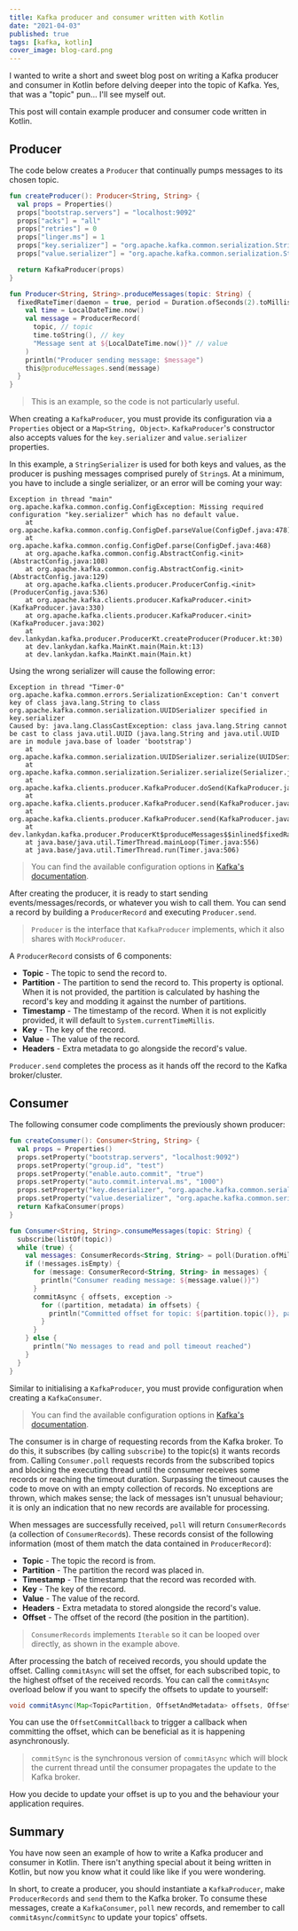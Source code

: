 ```yaml
---
title: Kafka producer and consumer written with Kotlin
date: "2021-04-03"
published: true
tags: [kafka, kotlin]
cover_image: blog-card.png
---
```


I wanted to write a short and sweet blog post on writing a Kafka producer and consumer in Kotlin before delving deeper into the topic of Kafka. Yes, that was a "topic" pun... I'll see myself out.

This post will contain example producer and consumer code written in Kotlin.

## Producer

The code below creates a `Producer` that continually pumps messages to its chosen topic.

```kotlin
fun createProducer(): Producer<String, String> {
  val props = Properties()
  props["bootstrap.servers"] = "localhost:9092"
  props["acks"] = "all"
  props["retries"] = 0
  props["linger.ms"] = 1
  props["key.serializer"] = "org.apache.kafka.common.serialization.StringSerializer"
  props["value.serializer"] = "org.apache.kafka.common.serialization.StringSerializer"

  return KafkaProducer(props)
}

fun Producer<String, String>.produceMessages(topic: String) {
  fixedRateTimer(daemon = true, period = Duration.ofSeconds(2).toMillis()) {
    val time = LocalDateTime.now()
    val message = ProducerRecord(
      topic, // topic
      time.toString(), // key
      "Message sent at ${LocalDateTime.now()}" // value
    )
    println("Producer sending message: $message")
    this@produceMessages.send(message)
  }
}
```

> This is an example, so the code is not particularly useful.

When creating a `KafkaProducer`, you must provide its configuration via a `Properties` object or a `Map<String, Object>`. `KafkaProducer`'s constructor also accepts values for the `key.serializer` and `value.serializer` properties.

In this example, a `StringSerializer` is used for both keys and values, as the producer is pushing messages comprised purely of `String`s. At a minimum, you have to include a single serializer, or an error will be coming your way:

```javastacktrace
Exception in thread "main" org.apache.kafka.common.config.ConfigException: Missing required configuration "key.serializer" which has no default value.
	at org.apache.kafka.common.config.ConfigDef.parseValue(ConfigDef.java:478)
	at org.apache.kafka.common.config.ConfigDef.parse(ConfigDef.java:468)
	at org.apache.kafka.common.config.AbstractConfig.<init>(AbstractConfig.java:108)
	at org.apache.kafka.common.config.AbstractConfig.<init>(AbstractConfig.java:129)
	at org.apache.kafka.clients.producer.ProducerConfig.<init>(ProducerConfig.java:536)
	at org.apache.kafka.clients.producer.KafkaProducer.<init>(KafkaProducer.java:330)
	at org.apache.kafka.clients.producer.KafkaProducer.<init>(KafkaProducer.java:302)
	at dev.lankydan.kafka.producer.ProducerKt.createProducer(Producer.kt:30)
	at dev.lankydan.kafka.MainKt.main(Main.kt:13)
	at dev.lankydan.kafka.MainKt.main(Main.kt)
```

Using the wrong serializer will cause the following error:

```javastacktrace
Exception in thread "Timer-0" org.apache.kafka.common.errors.SerializationException: Can't convert key of class java.lang.String to class org.apache.kafka.common.serialization.UUIDSerializer specified in key.serializer
Caused by: java.lang.ClassCastException: class java.lang.String cannot be cast to class java.util.UUID (java.lang.String and java.util.UUID are in module java.base of loader 'bootstrap')
	at org.apache.kafka.common.serialization.UUIDSerializer.serialize(UUIDSerializer.java:29)
	at org.apache.kafka.common.serialization.Serializer.serialize(Serializer.java:62)
	at org.apache.kafka.clients.producer.KafkaProducer.doSend(KafkaProducer.java:918)
	at org.apache.kafka.clients.producer.KafkaProducer.send(KafkaProducer.java:886)
	at org.apache.kafka.clients.producer.KafkaProducer.send(KafkaProducer.java:774)
	at dev.lankydan.kafka.producer.ProducerKt$produceMessages$$inlined$fixedRateTimer$1.run(Timer.kt:156)
	at java.base/java.util.TimerThread.mainLoop(Timer.java:556)
	at java.base/java.util.TimerThread.run(Timer.java:506)
```

> You can find the available configuration options in [Kafka's documentation](https://kafka.apache.org/documentation/#producerconfigs).

After creating the producer, it is ready to start sending events/messages/records, or whatever you wish to call them. You can send a record by building a `ProducerRecord` and executing `Producer.send`.

> `Producer` is the interface that `KafkaProducer` implements, which it also shares with `MockProducer`.

A `ProducerRecord` consists of 6 components:

- __Topic__ - The topic to send the record to.
- __Partition__ - The partition to send the record to. This property is optional. When it is not provided, the partition is calculated by hashing the record's key and modding it against the number of partitions.
- __Timestamp__ - The timestamp of the record. When it is not explicitly provided, it will default to `System.currentTimeMillis`.
- __Key__ - The key of the record.
- __Value__ - The value of the record.
- __Headers__ - Extra metadata to go alongside the record's value.

`Producer.send` completes the process as it hands off the record to the Kafka broker/cluster.

## Consumer

The following consumer code compliments the previously shown producer:

```kotlin
fun createConsumer(): Consumer<String, String> {
  val props = Properties()
  props.setProperty("bootstrap.servers", "localhost:9092")
  props.setProperty("group.id", "test")
  props.setProperty("enable.auto.commit", "true")
  props.setProperty("auto.commit.interval.ms", "1000")
  props.setProperty("key.deserializer", "org.apache.kafka.common.serialization.StringDeserializer")
  props.setProperty("value.deserializer", "org.apache.kafka.common.serialization.StringDeserializer")
  return KafkaConsumer(props)
}

fun Consumer<String, String>.consumeMessages(topic: String) {
  subscribe(listOf(topic))
  while (true) {
    val messages: ConsumerRecords<String, String> = poll(Duration.ofMillis(5000))
    if (!messages.isEmpty) {
      for (message: ConsumerRecord<String, String> in messages) {
        println("Consumer reading message: ${message.value()}")
      }
      commitAsync { offsets, exception ->
        for ((partition, metadata) in offsets) {
          println("Committed offset for topic: ${partition.topic()}, partition: ${partition.partition()}, offset: ${metadata.offset()}")
        }
      }
    } else {
      println("No messages to read and poll timeout reached")
    }
  }
}
```

Similar to initialising a `KafkaProducer`, you must provide configuration when creating a `KafkaConsumer`.

> You can find the available configuration options in [Kafka's documentation](https://kafka.apache.org/documentation/#consumerconfigs).

The consumer is in charge of requesting records from the Kafka broker. To do this, it subscribes (by calling `subscribe`) to the topic(s) it wants records from. Calling `Consumer.poll` requests records from the subscribed topics and blocking the executing thread until the consumer receives some records or reaching the timeout duration. Surpassing the timeout causes the code to move on with an empty collection of records. No exceptions are thrown, which makes sense; the lack of messages isn't unusual behaviour; it is only an indication that no new records are available for processing.

When messages are successfully received, `poll` will return `ConsumerRecords` (a collection of `ConsumerRecord`s). These records consist of the following information (most of them match the data contained in `ProducerRecord`):

- __Topic__ - The topic the record is from.
- __Partition__ - The partition the record was placed in.
- __Timestamp__ - The timestamp that the record was recorded with.
- __Key__ - The key of the record.
- __Value__ - The value of the record.
- __Headers__ - Extra metadata to stored alongside the record's value.
- __Offset__ - The offset of the record (the position in the partition).

> `ConsumerRecords` implements `Iterable` so it can be looped over directly, as shown in the example above.

After processing the batch of received records, you should update the offset. Calling `commitAsync` will set the offset, for each subscribed topic, to the highest offset of the received records. You can call the `commitAsync` overload below if you want to specify the offsets to update to yourself:

```java
void commitAsync(Map<TopicPartition, OffsetAndMetadata> offsets, OffsetCommitCallback callback);
```

You can use the `OffsetCommitCallback` to trigger a callback when committing the offset, which can be beneficial as it is happening asynchronously.

> `commitSync` is the synchronous version of `commitAsync` which will block the current thread until the consumer propagates the update to the Kafka broker.

How you decide to update your offset is up to you and the behaviour your application requires.

## Summary

You have now seen an example of how to write a Kafka producer and consumer in Kotlin. There isn't anything special about it being written in Kotlin, but now you know what it could like like if you were wondering. 

In short, to create a producer, you should instantiate a `KafkaProducer`, make `ProducerRecords` and `send` them to the Kafka broker. To consume these messages, create a `KafkaConsumer`, `poll` new records, and remember to call `commitAsync`/`commitSync` to update your topics' offsets.